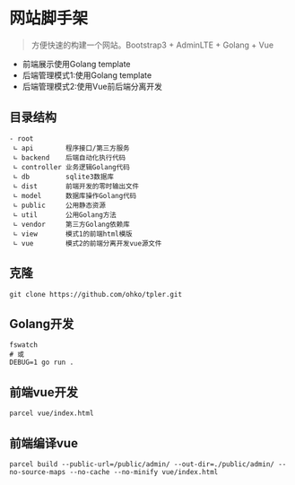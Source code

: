 # 网站脚手架

> 方便快速的构建一个网站。Bootstrap3 + AdminLTE + Golang + Vue

- 前端展示使用Golang template
- 后端管理模式1:使用Golang template
- 后端管理模式2:使用Vue前后端分离开发

## 目录结构
```
- root
 ∟ api        程序接口/第三方服务
 ∟ backend    后端自动化执行代码
 ∟ controller 业务逻辑Golang代码
 ∟ db         sqlite3数据库
 ∟ dist       前端开发的零时输出文件
 ∟ model      数据库操作Golang代码
 ∟ public     公用静态资源
 ∟ util       公用Golang方法
 ∟ vendor     第三方Golang依赖库
 ∟ view       模式1的前端html模版
 ∟ vue        模式2的前端分离开发vue源文件
```

## 克隆
```
git clone https://github.com/ohko/tpler.git
```

## Golang开发
```
fswatch
# 或
DEBUG=1 go run .
```

## 前端vue开发
```
parcel vue/index.html
```

## 前端编译vue
```
parcel build --public-url=/public/admin/ --out-dir=./public/admin/ --no-source-maps --no-cache --no-minify vue/index.html
```